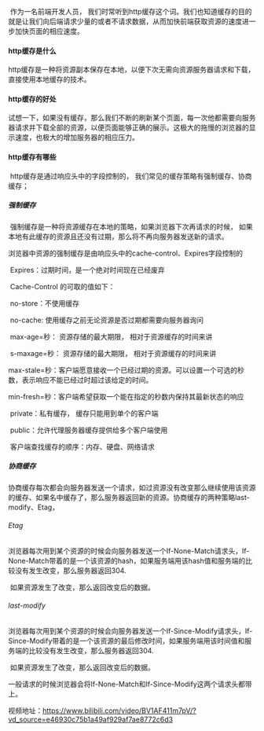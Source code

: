 ​	作为一名前端开发人员， 我们时常听到http缓存这个词。我们也知道缓存的目的就是让我们向后端请求少量的或者不请求数据，从而加快前端获取资源的速度进一步加快页面的相应速度。

#### http缓存是什么

​	http缓存是一种将资源副本保存在本地，以便下次无需向资源服务器请求和下载，直接使用本地缓存的技术。

#### http缓存的好处

​	试想一下，如果没有缓存，那么我们不断的刷新某个页面，每一次他都需要向服务器请求并下载全部的资源，以便页面能够正确的展示。这极大的拖慢的浏览器的显示速度，也极大的增加服务器的相应压力。

#### http缓存有哪些

​	http缓存是通过响应头中的字段控制的， 我们常见的缓存策略有强制缓存、协商缓存；

##### 强制缓存

​	强制缓存是一种将资源缓存在本地的策略，如果浏览器下次再请求的时候， 如果本地有此缓存的资源且还没有过期，那么将不再向服务器发送新的请求。

​	浏览器中资源的强制缓存是由响应头中的cache-control、Expires字段控制的

​	Expires：过期时间，是一个绝对时间现在已经废弃

​	Cache-Control 的可取的值如下：

​		no-store：不使用缓存

​		no-cache: 使用缓存之前无论资源是否过期都需要向服务器询问

​		max-age=秒： 资源存储的最大期限， 相对于资源缓存的时间来讲

​		s-maxage=秒： 资源存储的最大期限， 相对于资源缓存的时间来讲

​		max-stale=秒：客户端愿意接收一个已经过期的资源。可以设置一个可选的秒数，表示响应不能已经过时超过该给定的时间。

​		min-fresh=秒：客户端希望获取一个能在指定的秒数内保持其最新状态的响应		

​		private：私有缓存， 缓存只能用到单个的客户端	

​		public：允许代理服务器缓存提供给多个客户端使用

​	客户端查找缓存的顺序：内存、硬盘、网络请求

##### 协商缓存

​	协商缓存每次都会向服务器发送一个请求，如过资源没有改变那么继续使用该资源的缓存、如果名中缓存了，那么服务器返回新的资源。协商缓存的两种策略last-modify、Etag，

###### Etag

​	浏览器每次用到某个资源的时候会向服务器发送一个If-None-Match请求头，If-None-Match带着的是一个该资源的hash，如果服务端用该hash值和服务端的比较没有发生改变，那么服务器返回304.

​	如果资源发生了改变，那么返回改变后的数据。

###### last-modify

​	浏览器每次用到某个资源的时候会向服务器发送一个If-Since-Modify请求头，If-Since-Modify带着的是一个该资源的最后修改时间，如果服务端用该时间值和服务端的比较没有发生改变，那么服务器返回304.

​	如果资源发生了改变，那么返回改变后的数据。

一般请求的时候浏览器会将If-None-Match和If-Since-Modify这两个请求头都带上。

视频地址：https://www.bilibili.com/video/BV1AF411m7pV/?vd_source=e46930c75b1a49af929af7ae8772c6d3

